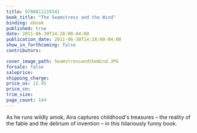 ```yaml
---
title: 9780811219341
book_title: "The Seamstress and the Wind"
binding: ebook
published: true
date: 2011-06-30T14:28:00-04:00
publication_date: 2011-06-30T14:28:00-04:00
show_in_forthcoming: false
contributors:

cover_image_path: SeamstressandtheWind.JPG
forsale: false
saleprice:
shipping_charge:
price_us: 12.95
price_cn:
trim_size:
page_count: 144
---
```

As he runs wildly amok, Aira captures childhood's treasures – the reality of the fable and the delirium of invention – in this hilariously funny book.

